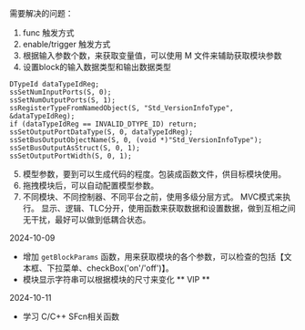 需要解决的问题：
1. func 触发方式
2. enable/trigger 触发方式
3. 根据输入参数个数，来获取变量值，可以使用 M 文件来辅助获取模块参数
4. 设置block的输入数据类型和输出数据类型 
```
DTypeId dataTypeIdReg;
ssSetNumInputPorts(S, 0);
ssSetNumOutputPorts(S, 1);
ssRegisterTypeFromNamedObject(S, "Std_VersionInfoType", &dataTypeIdReg);
if (dataTypeIdReg == INVALID_DTYPE_ID) return;
ssSetOutputPortDataType(S, 0, dataTypeIdReg);
ssSetBusOutputObjectName(S, 0, (void *)"Std_VersionInfoType");
ssSetBusOutputAsStruct(S, 0, 1);
ssSetOutputPortWidth(S, 0, 1);
```
5. 模型参数，要到可以生成代码的程度。包装成函数文件，供目标模块使用。
6. 拖拽模块后，可以自动配置模型参数。
7. 不同模块、不同控制器、不同平台之前，使用多级分层方式。  MVC模式来执行。  显示、逻辑、TLC分开，使用函数来获取数据和设置数据，做到互相之间无干扰，最好可以做到低耦合状态。



2024-10-09
- 增加 `getBlockParams` 函数，用来获取模块的各个参数，可以检查的包括【文本框、下拉菜单、checkBox('on'/'off')】。
- 模块显示字符串可以根据模块的尺寸来变化    ** VIP **

2024-10-11
- 学习 C/C++ SFcn相关函数
